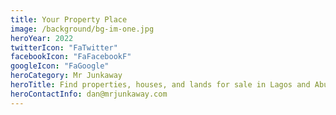```yaml
---
title: Your Property Place
image: /background/bg-im-one.jpg
heroYear: 2022
twitterIcon: "FaTwitter"
facebookIcon: "FaFacebookF"
googleIcon: "FaGoogle"
heroCategory: Mr Junkaway
heroTitle: Find properties, houses, and lands for sale in Lagos and Abuja or anywhere in the Nigeria.
heroContactInfo: dan@mrjunkaway.com
---
```

